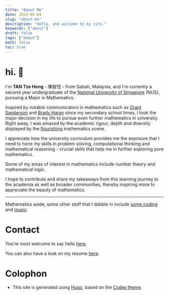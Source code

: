 ```yaml
---
title: "About Me"
date: 2023-05-04
slug: "about-me"
description: "Hello, and welcome to my site."
keywords: ["about"]
draft: false
tags: ["about"]
math: false
toc: true
---
```


# hi. 👋

I'm **TAN Tze Heng** - 陳智恆 - from Sabah, Malaysia, and I'm currently a second year undergraduate of the [National University of Singapore](https://nus.edu.sg/) (NUS), pursuing a Major in Mathematics.

Inspired by notable communicators in mathematics such as [Grant Sanderson](https://www.3blue1brown.com/) and [Brady Haran](https://www.numberphile.com/) since my secondary school times, I took the major decision in my life to pursue even further mathematics in university. Right away, I was amazed by the academic rigour, depth and diversity displayed by the [flourishing](https://www.quantamagazine.org/the-biggest-math-breakthroughs-in-2022-20221222/) mathematics scene.

I appreciate how the university curriculum provides me the exposure that I need to hone my skills in problem solving, computational thinking and mathematical reasoning - crucial skills that help me in further exploring pure mathematics.

Some of my areas of interest in mathematics include number theory and mathematical logic.

I hope to contribute and share my takeaways from this learning journey to the academia as well as broader communities, thereby inspiring more to appreciate the beauty of mathematics.

________

Mathematics aside, some other stuff that I dabble in include [some coding](https://github.com/ttheng3810) and [music](https://musescore.com/tantzeheng/).

# Contact

You're most welcome to say hello [here](mailto:contact@ttheng.com).

You can also have a look on my resume [here](/about/resume).

# Colophon

- This site is generated using [Hugo](https://gohugo.io), based on the [Codex theme](https://github.com/jakewies/hugo-theme-codex).